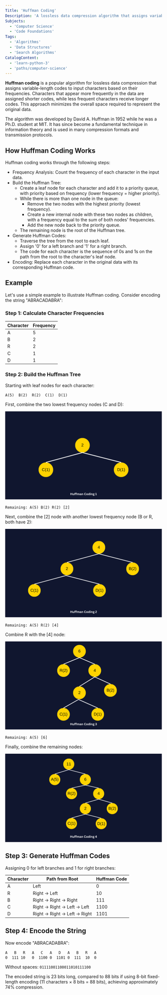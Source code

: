 ```yaml
---
Title: 'Huffman Coding'
Description: 'A lossless data compression algorithm that assigns variable-length codes to input characters based on their frequencies.'
Subjects:
  - 'Computer Science'
  - 'Code Foundations'
Tags:
  - 'Algorithms'
  - 'Data Structures'
  - 'Search Algorithms'
CatalogContent:
  - 'learn-python-3'
  - 'paths/computer-science'
---
```


**Huffman coding** is a popular algorithm for lossless data compression that assigns variable-length codes to input characters based on their frequencies. Characters that appear more frequently in the data are assigned shorter codes, while less frequent characters receive longer codes. This approach minimizes the overall space required to represent the original data.

The algorithm was developed by David A. Huffman in 1952 while he was a Ph.D. student at MIT. It has since become a fundamental technique in information theory and is used in many compression formats and transmission protocols.

## How Huffman Coding Works

Huffman coding works through the following steps:

- Frequency Analysis: Count the frequency of each character in the input data.
- Build the Huffman Tree:
  - Create a leaf node for each character and add it to a priority queue, with priority based on frequency (lower frequency = higher priority).
  - While there is more than one node in the queue:
    - Remove the two nodes with the highest priority (lowest frequency).
    - Create a new internal node with these two nodes as children, with a frequency equal to the sum of both nodes' frequencies.
    - Add the new node back to the priority queue.
  - The remaining node is the root of the Huffman tree.
- Generate Huffman Codes:
  - Traverse the tree from the root to each leaf.
  - Assign '0' for a left branch and '1' for a right branch.
  - The code for each character is the sequence of 0s and 1s on the path from the root to the character's leaf node.
- Encoding: Replace each character in the original data with its corresponding Huffman code.

## Example

Let's use a simple example to illustrate Huffman coding. Consider encoding the string "ABRACADABRA":

### Step 1: Calculate Character Frequencies

| Character | Frequency |
| --------- | --------- |
| A         | 5         |
| B         | 2         |
| R         | 2         |
| C         | 1         |
| D         | 1         |

### Step 2: Build the Huffman Tree

Starting with leaf nodes for each character:

```plaintext
A(5)  B(2)  R(2)  C(1)  D(1)
```

First, combine the two lowest frequency nodes (C and D):

![Huffman Coding Tree Example](https://raw.githubusercontent.com/Codecademy/docs/main/media/huffman_coding_1.png)

```plaintext
Remaining: A(5) B(2) R(2) [2]
```

Next, combine the [2] node with another lowest frequency node (B or R, both have 2):

![Huffman Coding Tree Example](https://raw.githubusercontent.com/Codecademy/docs/main/media/huffman_coding_2.png)

```plaintext
Remaining: A(5) R(2) [4]
```

Combine R with the [4] node:

![Huffman Coding Tree Example](https://raw.githubusercontent.com/Codecademy/docs/main/media/huffman_coding_3.png)

```plaintext
Remaining: A(5) [6]
```

Finally, combine the remaining nodes:

![Huffman Coding Tree Example](https://raw.githubusercontent.com/Codecademy/docs/main/media/huffman_coding_4.png)

## Step 3: Generate Huffman Codes

Assigning 0 for left branches and 1 for right branches:

| Character | Path from Root               | Huffman Code |
| --------- | ---------------------------- | ------------ |
| A         | Left                         | 0            |
| R         | Right → Left                 | 10           |
| B         | Right → Right → Right        | 111          |
| C         | Right → Right → Left → Left  | 1100         |
| D         | Right → Right → Left → Right | 1101         |

## Step 4: Encode the String

Now encode "ABRACADABRA":

```
A   B   R   A   C   A   D   A   B   R   A
0  111 10   0  1100 0  1101 0  111  10  0
```

Without spaces: `01111001100011010111100`

The encoded string is 23 bits long, compared to 88 bits if using 8-bit fixed-length encoding (11 characters × 8 bits = 88 bits), achieving approximately 74% compression.
